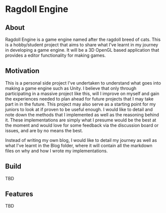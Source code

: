 # Ragdoll Engine

## About
Ragdoll Engine is a game engine named after the ragdoll breed of cats. This is a hobby/student project that aims to share what I've learnt in my journey in developing a game engine. It will be a 3D OpenGL based application that provides a editor functionality for making games.

## Motivation
This is a personal side project I've undertaken to understand what goes into making a game engine such as Unity.
I believe that only through participating in a massive project like this, will I improve on myself and gain the experiences needed to plan ahead for future projects that I may take part in in the future.
This project may also serve as a starting point for my juniors to look at if proven to be useful enough. I would like to detail and note down the methods that I implemented as well as the reasoning behind it. These implementations are simply what I presume would be the best at the moment and would love for some feedback via the discussion board or issues, and are by no means the best.

Instead of writing my own blog, I would like to detail my journey as well as what I've learnt in the Blog folder, where it will contain all the markdown files on why and how I wrote my implementations.

## Build
TBD

## Features
TBD